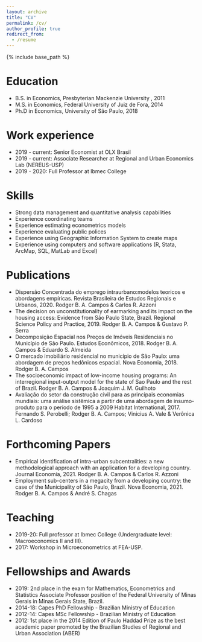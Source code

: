 ```yaml
---
layout: archive
title: "CV"
permalink: /cv/
author_profile: true
redirect_from:
  - /resume
---
```


{% include base_path %}

Education
======
* B.S. in Economics, Presbyterian Mackenzie University , 2011
* M.S. in Economics, Federal University of Juiz de Fora, 2014
* Ph.D in Economics, University of São Paulo, 2018

Work experience
======
* 2019 - current: Senior Economist at OLX Brasil
* 2019 - current: Associate Researcher at Regional and Urban Economics Lab (NEREUS-USP) 
* 2019 - 2020: Full Professor at Ibmec College
  
Skills
======
* Strong data management and quantitative analysis capabilities
* Experience coordinating teams 
* Experience estimating econometrics models
* Experience evaluating public polices 
* Experience using Geographic Information System to create maps
* Experience using computers and software applications (R, Stata, ArcMap, SQL, MatLab and Excel) 

Publications
======
* Dispersão Concentrada do emprego intraurbano:modelos teoricos e abordagens empíricas. Revista Brasileira de Estudos Regionais e Urbanos, 2020. Rodger B. A. Campos & Carlos R. Azzoni
* The decision on unconstitutionality of earmarking and its impact on the housing access: Evidence from São Paulo State, Brazil. Regional Science Policy and Practice, 2019. Rodger B. A. Campos & Gustavo P. Serra
* Decomposição Espacial nos Preços de Imóveis Residenciais no Município de São Paulo. Estudos Econômicos, 2018. Rodger B. A. Campos & Eduardo S. Almeida
* O mercado imobiliário residencial no município de São Paulo: uma abordagem de preços hedônicos espacial. Nova Economia, 2018. Rodger B. A. Campos 
* The socioeconomic impact of low-income housing programs: An interregional input-output model for the state of Sao Paulo and the rest of Brazil. Rodger B. A. Campos & Joaquim J. M. Guilhoto 
* Avaliação do setor da construção civil para as principais economias mundiais: uma análise sistêmica a partir de uma abordagem de insumo-produto para o período de 1995 a 2009
Habitat International, 2017. Fernando S. Perobelli; Rodger B. A. Campos; Vinicius A. Vale & Verônica L. Cardoso 
 
Forthcoming Papers
======
* Empirical identification of intra-urban subcentralities: a new methodological approach with an application for a developing country. Journal Economía, 2021. Rodger B. A. Campos & Carlos R. Azzoni
* Employment sub-centers in a megacity from a developing country: the case of the Municipality of São Paulo, Brazil. Nova Economia, 2021. Rodger B. A. Campos & André S. Chagas


Teaching
======
* 2019-20: Full professor at Ibmec College (Undergraduate level: Macroeconomics II and III).
* 2017: Workshop in Microeconometrics at FEA-USP. 
  
Fellowships and Awards
======
* 2019: 2nd place in the exam for Mathematics, Econometrics and Statistics Associate Professor position of the Federal University of Minas Gerais in Minas Gerais State, Brazil.
* 2014-18: Capes PhD Fellowship - Brazilian Ministry of Education
* 2012-14: Capes MSc Fellowship - Brazilian Ministry of Education
* 2012: 1st place in the 2014 Edition of Paulo Haddad Prize as the best academic paper promoted by the Brazilian Studies of Regional and Urban Association (ABER)
